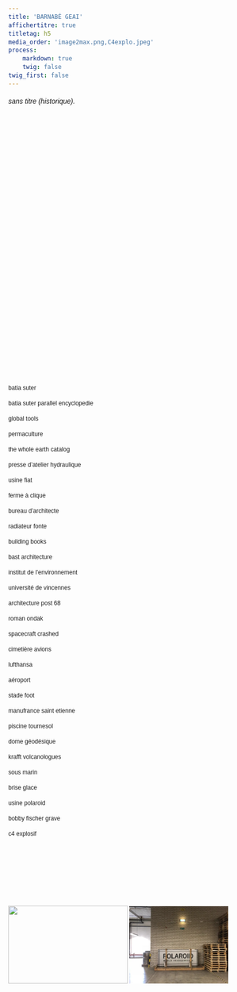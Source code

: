 ```yaml
---
title: 'BARNABÉ GEAI'
affichertitre: true
titletag: h5
media_order: 'image2max.png,C4explo.jpeg'
process:
    markdown: true
    twig: false
twig_first: false
---
```


<h6 style="font-family: helvetica, arial, sans-serif;">sans titre (historique).</h6>
<p style="text-align: left;">&nbsp;</p>
<p style="text-align: left;">&nbsp;</p>
<p style="text-align: left;">&nbsp;</p>
<p style="text-align: left;">&nbsp;</p>
<p style="text-align: left;">&nbsp;</p>
<p style="text-align: left;">&nbsp;</p>
<p style="text-align: left;">&nbsp;</p>
<p style="text-align: left;">&nbsp;</p>
<p style="text-align: left;">&nbsp;</p>
<p style="text-align: left;">&nbsp;</p>
<p style="text-align: left;">&nbsp;</p>
<p style="text-align: left;">&nbsp;</p>
<p style="text-align: left;">&nbsp;</p>
<p style="text-align: left;">&nbsp;</p>
<p style="text-align: left;">&nbsp;</p>
<p style="text-align: left;">&nbsp;</p>
<p style="text-align: left;">&nbsp;</p>
<p style="text-align: left;"><span style="font-family: helvetica, arial, sans-serif; font-size: 9pt;">batia suter</span></p>
<p style="text-align: left;"><span style="font-family: helvetica, arial, sans-serif; font-size: 9pt;">batia suter parallel encyclopedie</span></p>
<p style="text-align: left;"><span style="font-family: helvetica, arial, sans-serif; font-size: 9pt;">global tools</span></p>
<p style="text-align: left;"><span style="font-family: helvetica, arial, sans-serif; font-size: 9pt;">permaculture</span></p>
<p style="text-align: left;"><span style="font-family: helvetica, arial, sans-serif; font-size: 9pt;">the whole earth catalog</span></p>
<p style="text-align: left;"><span style="font-family: helvetica, arial, sans-serif; font-size: 9pt;">presse d&rsquo;atelier hydraulique</span></p>
<p style="text-align: left;"><span style="font-family: helvetica, arial, sans-serif; font-size: 9pt;">usine fiat</span></p>
<p style="text-align: left;"><span style="font-family: helvetica, arial, sans-serif; font-size: 9pt;">ferme &agrave; clique</span></p>
<p style="text-align: left;"><span style="font-family: helvetica, arial, sans-serif; font-size: 9pt;">bureau d&rsquo;architecte</span></p>
<p style="text-align: left;"><span style="font-family: helvetica, arial, sans-serif; font-size: 9pt;">radiateur fonte</span></p>
<p style="text-align: left;"><span style="font-family: helvetica, arial, sans-serif; font-size: 9pt;">building books</span></p>
<p style="text-align: left;"><span style="font-family: helvetica, arial, sans-serif; font-size: 9pt;">bast architecture</span></p>
<p style="text-align: left;"><span style="font-family: helvetica, arial, sans-serif; font-size: 9pt;">institut de l&rsquo;environnement</span></p>
<p style="text-align: left;"><span style="font-family: helvetica, arial, sans-serif; font-size: 9pt;">universit&eacute; de vincennes</span></p>
<p style="text-align: left;"><span style="font-family: helvetica, arial, sans-serif; font-size: 9pt;">architecture post 68</span></p>
<p style="text-align: left;"><span style="font-family: helvetica, arial, sans-serif; font-size: 9pt;">roman ondak</span></p>
<p style="text-align: left;"><span style="font-family: helvetica, arial, sans-serif; font-size: 9pt;">spacecraft crashed</span></p>
<p style="text-align: left;"><span style="font-family: helvetica, arial, sans-serif; font-size: 9pt;">cimeti&egrave;re avions</span></p>
<p style="text-align: left;"><span style="font-family: helvetica, arial, sans-serif; font-size: 9pt;">lufthansa</span></p>
<p style="text-align: left;"><span style="font-family: helvetica, arial, sans-serif; font-size: 9pt;">a&eacute;roport</span></p>
<p style="text-align: left;"><span style="font-family: helvetica, arial, sans-serif; font-size: 9pt;">stade foot</span></p>
<p style="text-align: left;"><span style="font-family: helvetica, arial, sans-serif; font-size: 9pt;">manufrance saint etienne</span></p>
<p style="text-align: left;"><span style="font-family: helvetica, arial, sans-serif; font-size: 9pt;">piscine tournesol</span></p>
<p style="text-align: left;"><span style="font-family: helvetica, arial, sans-serif; font-size: 9pt;">dome g&eacute;od&eacute;sique</span></p>
<p style="text-align: left;"><span style="font-family: helvetica, arial, sans-serif; font-size: 9pt;">krafft volcanologues</span></p>
<p style="text-align: left;"><span style="font-family: helvetica, arial, sans-serif; font-size: 9pt;">sous marin</span></p>
<p style="text-align: left;"><span style="font-family: helvetica, arial, sans-serif; font-size: 9pt;">brise glace</span></p>
<p style="text-align: left;"><span style="font-family: helvetica, arial, sans-serif; font-size: 9pt;">usine polaroid</span></p>
<p style="text-align: left;"><span style="font-family: helvetica, arial, sans-serif; font-size: 9pt;">bobby fischer grave</span></p>
<p style="text-align: left;"><span style="font-family: helvetica, arial, sans-serif; font-size: 9pt;">c4 explosif</span></p>
<p style="text-align: left;">&nbsp;</p>
<p class="break-after" style="text-align: left;">&nbsp;</p>
<p>&nbsp;</p>
<p>&nbsp;</p>
<p><span style="font-size: 9pt; font-family: helvetica, arial, sans-serif;"><img src="C4explo.jpeg" alt="" width="241" height="157" />&nbsp;<img src="image2max.png" alt="" width="200" height="156" /></span></p>